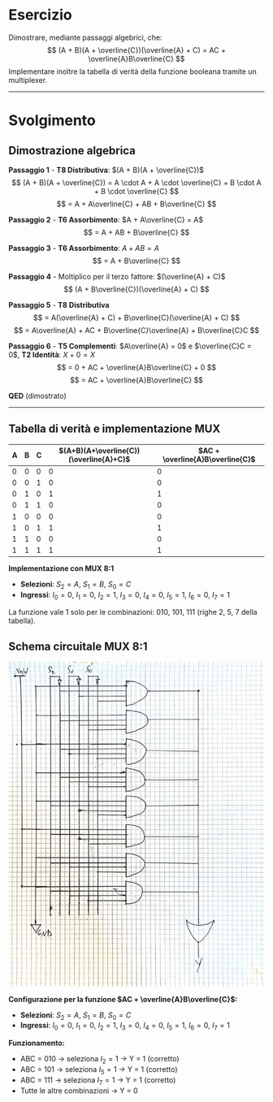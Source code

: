 # Esercizio

Dimostrare, mediante passaggi algebrici, che:
$$
(A + B)(A + \overline{C})(\overline{A} + C) = AC + \overline{A}B\overline{C}
$$
Implementare inoltre la tabella di verità della funzione booleana tramite un multiplexer.

---

# Svolgimento

## Dimostrazione algebrica

**Passaggio 1** - **T8 Distributiva**: $(A + B)(A + \overline{C})$
$$
(A + B)(A + \overline{C}) = A \cdot A + A \cdot \overline{C} + B \cdot A + B \cdot \overline{C}
$$
$$
= A + A\overline{C} + AB + B\overline{C}
$$

**Passaggio 2** - **T6 Assorbimento**: $A + A\overline{C} = A$
$$
= A + AB + B\overline{C}
$$

**Passaggio 3** - **T6 Assorbimento**: $A + AB = A$
$$
= A + B\overline{C}
$$

**Passaggio 4** - Moltiplico per il terzo fattore: $(\overline{A} + C)$
$$
(A + B\overline{C})(\overline{A} + C)
$$

**Passaggio 5** - **T8 Distributiva**
$$
= A(\overline{A} + C) + B\overline{C}(\overline{A} + C)
$$
$$
= A\overline{A} + AC + B\overline{C}\overline{A} + B\overline{C}C
$$

**Passaggio 6** - **T5 Complementi**: $A\overline{A} = 0$ e $\overline{C}C = 0$, **T2 Identità**: $X + 0 = X$
$$
= 0 + AC + \overline{A}B\overline{C} + 0
$$
$$
= AC + \overline{A}B\overline{C}
$$

**QED** (dimostrato)

---

## Tabella di verità e implementazione MUX

| A | B | C | $(A+B)(A+\overline{C})(\overline{A}+C)$ | $AC + \overline{A}B\overline{C}$ |
|---|---|---|------------------------------------------|-----------------------------------|
| 0 | 0 | 0 | 0                                        | 0                                 |
| 0 | 0 | 1 | 0                                        | 0                                 |
| 0 | 1 | 0 | 1                                        | 1                                 |
| 0 | 1 | 1 | 0                                        | 0                                 |
| 1 | 0 | 0 | 0                                        | 0                                 |
| 1 | 0 | 1 | 1                                        | 1                                 |
| 1 | 1 | 0 | 0                                        | 0                                 |
| 1 | 1 | 1 | 1                                        | 1                                 |

**Implementazione con MUX 8:1**
- **Selezioni**: $S_2 = A$, $S_1 = B$, $S_0 = C$
- **Ingressi**: $I_0 = 0$, $I_1 = 0$, $I_2 = 1$, $I_3 = 0$, $I_4 = 0$, $I_5 = 1$, $I_6 = 0$, $I_7 = 1$

La funzione vale 1 solo per le combinazioni: 010, 101, 111 (righe 2, 5, 7 della tabella).

## Schema circuitale MUX 8:1

![Schema MUX 8:1](esercizio-1-dimostrazione-algebrica-schema-mux.jpg)

**Configurazione per la funzione $AC + \overline{A}B\overline{C}$:**
- **Selezioni**: $S_2 = A$, $S_1 = B$, $S_0 = C$  
- **Ingressi**: $I_0 = 0$, $I_1 = 0$, $I_2 = 1$, $I_3 = 0$, $I_4 = 0$, $I_5 = 1$, $I_6 = 0$, $I_7 = 1$

**Funzionamento:**
- ABC = 010 → seleziona $I_2 = 1$ → Y = 1 (corretto)
- ABC = 101 → seleziona $I_5 = 1$ → Y = 1 (corretto)
- ABC = 111 → seleziona $I_7 = 1$ → Y = 1 (corretto)
- Tutte le altre combinazioni → Y = 0